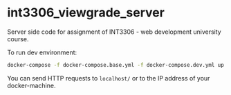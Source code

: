 # int3306_viewgrade_server
Server side code for assignment of INT3306 - web development university course.

To run dev environment:
```bash
docker-compose -f docker-compose.base.yml -f docker-compose.dev.yml up -d
```
You can send HTTP requests to `localhost/` or to the IP address of your docker-machine.
